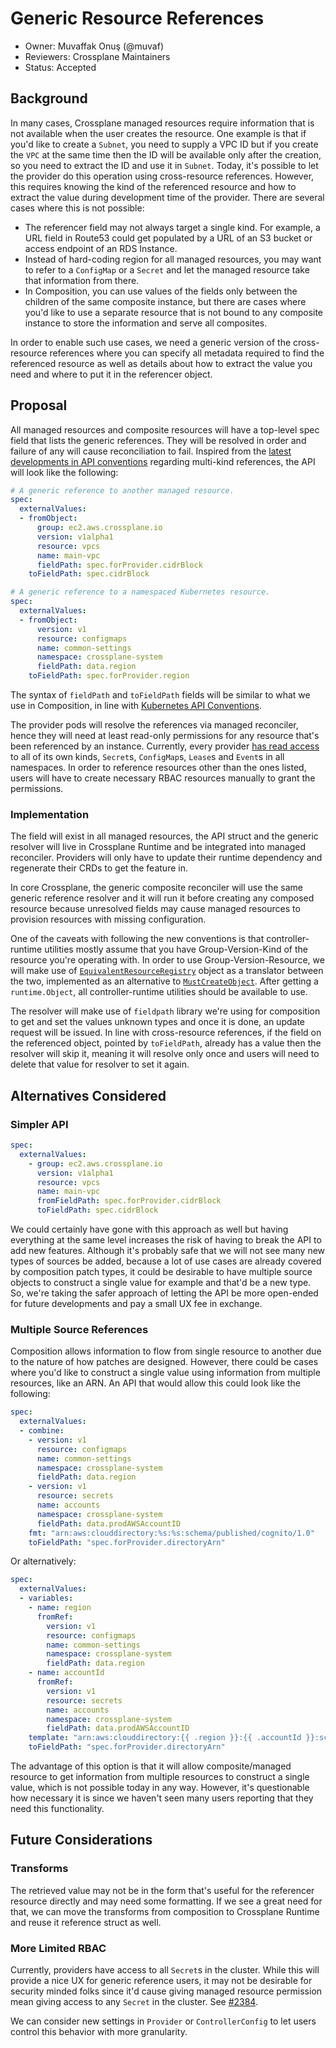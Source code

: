 # Generic Resource References

* Owner: Muvaffak Onuş (@muvaf)
* Reviewers: Crossplane Maintainers
* Status: Accepted

## Background

In many cases, Crossplane managed resources require information that is not
available when the user creates the resource. One example is that if you'd like to create
a `Subnet`, you need to supply a VPC ID but if you create the `VPC` at the same
time then the ID will be available only after the creation, so you need to extract
the ID and use it in `Subnet`. Today, it's possible to let the provider do this
operation using cross-resource references. However, this requires knowing the kind of
the referenced resource and how to extract the value during development time of
the provider. There are several cases where this is not possible:

* The referencer field may not always target a single kind. For example, a URL
  field in Route53 could get populated by a URL of an S3 bucket or access endpoint
  of an RDS Instance.
* Instead of hard-coding region for all managed resources, you may want to refer
  to a `ConfigMap` or a `Secret` and let the managed resource take that
  information from there.
* In Composition, you can use values of the fields only between the children of
  the same composite instance, but there are cases where you'd like to use a
  separate resource that is not bound to any composite instance to store the
  information and serve all composites.

In order to enable such use cases, we need a generic version of the cross-resource
references where you can specify all metadata required to find the referenced
resource as well as details about how to extract the value you need and where to
put it in the referencer object.

## Proposal

All managed resources and composite resources will have a top-level spec field
that lists the generic references. They will be resolved in order and failure of
any will cause reconciliation to fail. Inspired from the
[latest developments in API conventions](https://github.com/kubernetes/community/pull/5748)
regarding multi-kind references, the API will look like the following:
```yaml
# A generic reference to another managed resource.
spec:
  externalValues:
  - fromObject:
      group: ec2.aws.crossplane.io
      version: v1alpha1
      resource: vpcs
      name: main-vpc
      fieldPath: spec.forProvider.cidrBlock
    toFieldPath: spec.cidrBlock
```
```yaml
# A generic reference to a namespaced Kubernetes resource.
spec:
  externalValues:
  - fromObject:
      version: v1
      resource: configmaps
      name: common-settings
      namespace: crossplane-system
      fieldPath: data.region
    toFieldPath: spec.forProvider.region
```

The syntax of `fieldPath` and `toFieldPath` fields will be similar to what we
use in Composition, in line with [Kubernetes API Conventions](https://github.com/kubernetes/community/blob/744e270/contributors/devel/sig-architecture/api-conventions.md#selecting-fields).

The provider pods will resolve the references via managed reconciler, hence they
will need at least read-only permissions for any resource that's been referenced
by an instance. Currently, every provider [has read access](https://github.com/crossplane/crossplane/blob/d8f57a8/internal/controller/rbac/provider/roles/roles.go#L66)
to all of its own kinds, `Secret`s, `ConfigMap`s, `Lease`s and `Event`s in all
namespaces. In order to reference resources other than the ones listed, users will
have to create necessary RBAC resources manually to grant the permissions.

### Implementation

The field will exist in all managed resources, the API struct and the generic
resolver will live in Crossplane Runtime and be integrated into managed reconciler.
Providers will only have to update their runtime dependency and regenerate their
CRDs to get the feature in.

In core Crossplane, the generic composite reconciler will use the same generic
reference resolver and it will run it before creating any composed resource
because unresolved fields may cause managed resources to provision resources
with missing configuration.

One of the caveats with following the new conventions is that controller-runtime
utilities mostly assume that you have Group-Version-Kind of the resource you're
operating with. In order to use Group-Version-Resource, we will make use of
[`EquivalentResourceRegistry`](https://github.com/kubernetes/apimachinery/blob/bf1bfd9/pkg/runtime/mapper.go#L44)
object as a translator between the two, implemented as an alternative to
[`MustCreateObject`](https://github.com/crossplane/crossplane-runtime/blob/406fe0b/pkg/resource/resource.go#L145).
After getting a `runtime.Object`, all controller-runtime utilities should be
available to use.

The resolver will make use of `fieldpath` library we're using for composition to
get and set the values unknown types and once it is done, an update request will
be issued. In line with cross-resource references, if the field on the referenced
object, pointed by `toFieldPath`, already has a value then the resolver will
skip it, meaning it will resolve only once and users will need to delete that
value for resolver to set it again.

## Alternatives Considered

### Simpler API

```yaml
spec:
  externalValues:
    - group: ec2.aws.crossplane.io
      version: v1alpha1
      resource: vpcs
      name: main-vpc
      fromFieldPath: spec.forProvider.cidrBlock
      toFieldPath: spec.cidrBlock
```

We could certainly have gone with this approach as well but having everything at
the same level increases the risk of having to break the API to add new features.
Although it's probably safe that we will not see many new types of sources be
added, because a lot of use cases are already covered by composition patch types,
it could be desirable to have multiple source objects to construct a single value
for example and that'd be a new type. So, we're taking the safer approach of
letting the API be more open-ended for future developments and pay a small UX
fee in exchange.

### Multiple Source References

Composition allows information to flow from single resource to another due to
the nature of how patches are designed. However, there could be cases where you'd
like to construct a single value using information from multiple resources, like
an ARN. An API that would allow this could look like the following:

```yaml
spec:
  externalValues:
  - combine:
    - version: v1
      resource: configmaps
      name: common-settings
      namespace: crossplane-system
      fieldPath: data.region
    - version: v1
      resource: secrets
      name: accounts
      namespace: crossplane-system
      fieldPath: data.prodAWSAccountID
    fmt: "arn:aws:clouddirectory:%s:%s:schema/published/cognito/1.0"
    toFieldPath: "spec.forProvider.directoryArn"
```
Or alternatively:
```yaml
spec:
  externalValues:
  - variables:
    - name: region
      fromRef:
        version: v1
        resource: configmaps
        name: common-settings
        namespace: crossplane-system
        fieldPath: data.region
    - name: accountId
      fromRef:
        version: v1
        resource: secrets
        name: accounts
        namespace: crossplane-system
        fieldPath: data.prodAWSAccountID
    template: "arn:aws:clouddirectory:{{ .region }}:{{ .accountId }}:schema/published/cognito/1.0"
    toFieldPath: "spec.forProvider.directoryArn"
```

The advantage of this option is that it will allow composite/managed resource to
get information from multiple resources to construct a single value, which is not
possible today in any way. However, it's questionable how necessary it is since
we haven't seen many users reporting that they need this functionality.

## Future Considerations

### Transforms

The retrieved value may not be in the form that's useful for the referencer
resource directly and may need some formatting. If we see a great need for that,
we can move the transforms from composition to Crossplane Runtime and reuse it
reference struct as well.

### More Limited RBAC

Currently, providers have access to all `Secret`s in the cluster. While this will
provide a nice UX for generic reference users, it may not be desirable for security
minded folks since it'd cause giving managed resource permission mean giving access
to any `Secret` in the cluster. See [#2384](https://github.com/crossplane/crossplane/issues/2384).

We can consider new settings in `Provider` or `ControllerConfig` to let users
control this behavior with more granularity.

